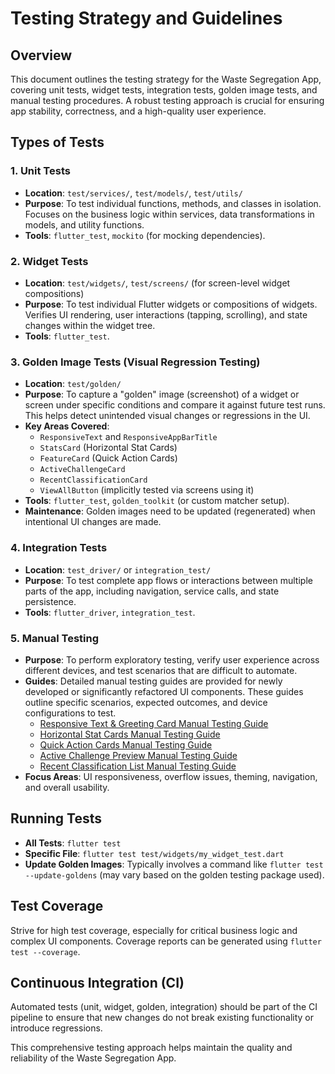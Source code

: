# Testing Strategy and Guidelines

## Overview

This document outlines the testing strategy for the Waste Segregation App, covering unit tests, widget tests, integration tests, golden image tests, and manual testing procedures. A robust testing approach is crucial for ensuring app stability, correctness, and a high-quality user experience.

## Types of Tests

### 1. Unit Tests
- **Location**: `test/services/`, `test/models/`, `test/utils/`
- **Purpose**: To test individual functions, methods, and classes in isolation. Focuses on the business logic within services, data transformations in models, and utility functions.
- **Tools**: `flutter_test`, `mockito` (for mocking dependencies).

### 2. Widget Tests
- **Location**: `test/widgets/`, `test/screens/` (for screen-level widget compositions)
- **Purpose**: To test individual Flutter widgets or compositions of widgets. Verifies UI rendering, user interactions (tapping, scrolling), and state changes within the widget tree.
- **Tools**: `flutter_test`.

### 3. Golden Image Tests (Visual Regression Testing)
- **Location**: `test/golden/`
- **Purpose**: To capture a "golden" image (screenshot) of a widget or screen under specific conditions and compare it against future test runs. This helps detect unintended visual changes or regressions in the UI.
- **Key Areas Covered**:
    - `ResponsiveText` and `ResponsiveAppBarTitle`
    - `StatsCard` (Horizontal Stat Cards)
    - `FeatureCard` (Quick Action Cards)
    - `ActiveChallengeCard`
    - `RecentClassificationCard`
    - `ViewAllButton` (implicitly tested via screens using it)
- **Tools**: `flutter_test`, `golden_toolkit` (or custom matcher setup).
- **Maintenance**: Golden images need to be updated (regenerated) when intentional UI changes are made.

### 4. Integration Tests
- **Location**: `test_driver/` or `integration_test/`
- **Purpose**: To test complete app flows or interactions between multiple parts of the app, including navigation, service calls, and state persistence.
- **Tools**: `flutter_driver`, `integration_test`.

### 5. Manual Testing
- **Purpose**: To perform exploratory testing, verify user experience across different devices, and test scenarios that are difficult to automate.
- **Guides**: Detailed manual testing guides are provided for newly developed or significantly refactored UI components. These guides outline specific scenarios, expected outcomes, and device configurations to test.
    - [Responsive Text & Greeting Card Manual Testing Guide](responsive_text_manual_testing_guide.md)
    - [Horizontal Stat Cards Manual Testing Guide](horizontal_stats_cards_manual_testing_guide.md)
    - [Quick Action Cards Manual Testing Guide](quick_action_cards_manual_testing_guide.md)
    - [Active Challenge Preview Manual Testing Guide](active_challenge_preview_manual_testing_guide.md)
    - [Recent Classification List Manual Testing Guide](recent_classification_list_manual_testing_guide.md)
- **Focus Areas**: UI responsiveness, overflow issues, theming, navigation, and overall usability.

## Running Tests

- **All Tests**: `flutter test`
- **Specific File**: `flutter test test/widgets/my_widget_test.dart`
- **Update Golden Images**: Typically involves a command like `flutter test --update-goldens` (may vary based on the golden testing package used).

## Test Coverage

Strive for high test coverage, especially for critical business logic and complex UI components. Coverage reports can be generated using `flutter test --coverage`.

## Continuous Integration (CI)

Automated tests (unit, widget, golden, integration) should be part of the CI pipeline to ensure that new changes do not break existing functionality or introduce regressions.

This comprehensive testing approach helps maintain the quality and reliability of the Waste Segregation App. 
